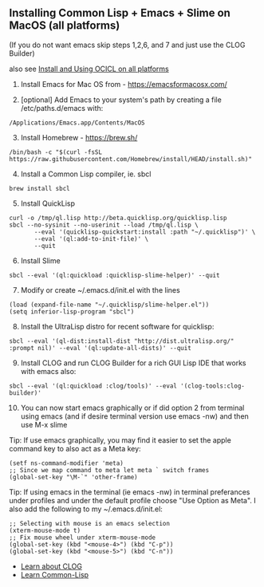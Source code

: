 ## Installing Common Lisp + Emacs + Slime on MacOS (all platforms)

(If you do not want emacs skip steps 1,2,6, and 7 and just use the
 CLOG Builder)

also see [Install and Using OCICL on all platforms](OCICL.md)

1. Install Emacs for Mac OS from - https://emacsformacosx.com/

2. [optional] Add Emacs to your system's path by creating a
file /etc/paths.d/emacs with:
```
/Applications/Emacs.app/Contents/MacOS
```

3. Install Homebrew - https://brew.sh/
```
/bin/bash -c "$(curl -fsSL https://raw.githubusercontent.com/Homebrew/install/HEAD/install.sh)"
```

4. Install a Common Lisp compiler, ie. sbcl
```
brew install sbcl
```

5. Install QuickLisp
```
curl -o /tmp/ql.lisp http://beta.quicklisp.org/quicklisp.lisp
sbcl --no-sysinit --no-userinit --load /tmp/ql.lisp \
       --eval '(quicklisp-quickstart:install :path "~/.quicklisp")' \
       --eval '(ql:add-to-init-file)' \
       --quit
```

6. Install Slime
```
sbcl --eval '(ql:quickload :quicklisp-slime-helper)' --quit
```

7. Modify or create ~/.emacs.d/init.el with the lines
```
(load (expand-file-name "~/.quicklisp/slime-helper.el"))
(setq inferior-lisp-program "sbcl")
```

8. Install the UltraLisp distro for recent software for quicklisp:

```
sbcl --eval '(ql-dist:install-dist "http://dist.ultralisp.org/" :prompt nil)' --eval '(ql:update-all-dists)' --quit
```

9. Install CLOG and run CLOG Builder for a rich GUI Lisp IDE that works with emacs also:

```
sbcl --eval '(ql:quickload :clog/tools)' --eval '(clog-tools:clog-builder)'
```

10. You can now start emacs graphically or if did option 2 from terminal
using emacs (and if desire terminal version use emacs -nw) and then use M-x slime

Tip: If use emacs graphically, you may find it easier to set the
apple command key to also act as a Meta key:

```
(setf ns-command-modifier 'meta)
;; Since we map command to meta let meta ` switch frames
(global-set-key "\M-`" 'other-frame)
```

Tip: If using emacs in the terminal (ie emacs -nw) in terminal
preferances under profiles and under the default profile choose "Use
Option as Meta". I also add the following to my ~/.emacs.d/init.el:

```
;; Selecting with mouse is an emacs selection
(xterm-mouse-mode t)
;; Fix mouse wheel under xterm-mouse-mode
(global-set-key (kbd "<mouse-4>") (kbd "C-p"))
(global-set-key (kbd "<mouse-5>") (kbd "C-n"))
```


-  [Learn about CLOG](README.md)
-  [Learn Common-Lisp](LEARN.md)

